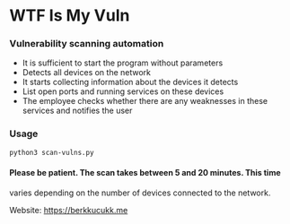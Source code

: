 # WTF Is My Vuln
### Vulnerability scanning automation

- It is sufficient to start the program without parameters
- Detects all devices on the network
- It starts collecting information about the devices it detects
- List open ports and running services on these devices
- The employee checks whether there are any weaknesses in these services 
and notifies the user

### Usage
```sh
python3 scan-vulns.py
```

#### Please be patient. The scan takes between 5 and 20 minutes. This time 
varies depending on the number of devices connected to the network.

 Website: <https://berkkucukk.me>

